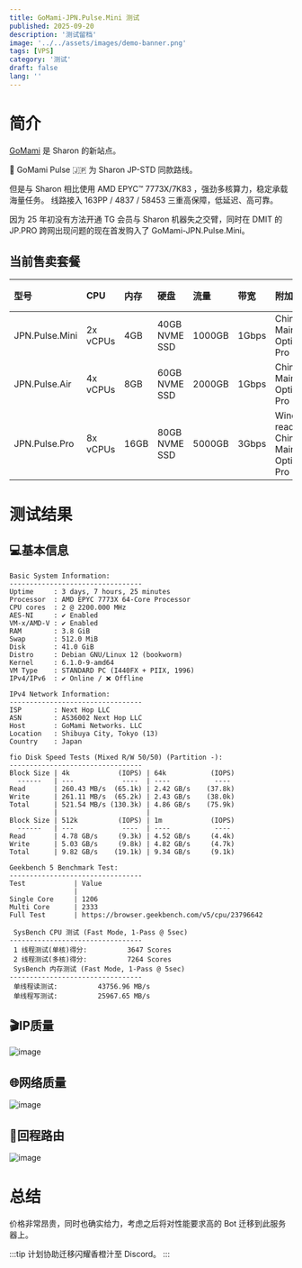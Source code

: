 ```yaml
---
title: GoMami-JPN.Pulse.Mini 测试
published: 2025-09-20
description: '测试留档'
image: '../../assets/images/demo-banner.png'
tags: [VPS]
category: '测试'
draft: false 
lang: ''
---
```

# 简介

[GoMami](https://gomami.io/aff.php?aff=160) 是 Sharon 的新站点。

🗻 GoMami Pulse 🇯🇵 为 Sharon JP-STD 同款路线。

但是与 Sharon 相比使用 AMD EPYC™ 7773X/7K83 ，强劲多核算力，稳定承载海量任务。
线路接入 163PP / 4837 / 58453 三重高保障，低延迟、高可靠。

因为 25 年初没有方法开通 TG 会员与 Sharon 机器失之交臂，同时在 DMIT 的 JP.PRO 跨网出现问题的现在首发购入了 GoMami-JPN.Pulse.Mini。

## 当前售卖套餐

| 型号 | CPU | 内存 | 硬盘 | 流量 | 带宽 | 附加功能 | 价格（月付） |
| :--- | :--- | :--- | :--- | :--- | :--- | :--- | :--- |
| JPN.Pulse.Mini | 2x vCPUs | 4GB | 40GB NVME SSD | 1000GB | 1Gbps | China Mainland Optimized Pro | $49.00 USD |
| JPN.Pulse.Air | 4x vCPUs | 8GB | 60GB NVME SSD | 2000GB | 1Gbps | China Mainland Optimized Pro | $89.00 USD |
| JPN.Pulse.Pro | 8x vCPUs | 16GB | 80GB NVME SSD | 5000GB | 3Gbps | Windows-ready, China Mainland Optimized Pro | $169.00 USD |

# 测试结果

## 💻基本信息

```
Basic System Information:
---------------------------------
Uptime     : 3 days, 7 hours, 25 minutes
Processor  : AMD EPYC 7773X 64-Core Processor
CPU cores  : 2 @ 2200.000 MHz
AES-NI     : ✔ Enabled
VM-x/AMD-V : ✔ Enabled
RAM        : 3.8 GiB
Swap       : 512.0 MiB
Disk       : 41.0 GiB
Distro     : Debian GNU/Linux 12 (bookworm)
Kernel     : 6.1.0-9-amd64
VM Type    : STANDARD PC (I440FX + PIIX, 1996)
IPv4/IPv6  : ✔ Online / ❌ Offline

IPv4 Network Information:
---------------------------------
ISP        : Next Hop LLC
ASN        : AS36002 Next Hop LLC
Host       : GoMami Networks. LLC
Location   : Shibuya City, Tokyo (13)
Country    : Japan

fio Disk Speed Tests (Mixed R/W 50/50) (Partition -):
---------------------------------
Block Size | 4k            (IOPS) | 64k           (IOPS)
  ------   | ---            ----  | ----           ---- 
Read       | 260.43 MB/s  (65.1k) | 2.42 GB/s    (37.8k)
Write      | 261.11 MB/s  (65.2k) | 2.43 GB/s    (38.0k)
Total      | 521.54 MB/s (130.3k) | 4.86 GB/s    (75.9k)
           |                      |                     
Block Size | 512k          (IOPS) | 1m            (IOPS)
  ------   | ---            ----  | ----           ---- 
Read       | 4.78 GB/s     (9.3k) | 4.52 GB/s     (4.4k)
Write      | 5.03 GB/s     (9.8k) | 4.82 GB/s     (4.7k)
Total      | 9.82 GB/s    (19.1k) | 9.34 GB/s     (9.1k)

Geekbench 5 Benchmark Test:
---------------------------------
Test            | Value                         
                |                               
Single Core     | 1206                          
Multi Core      | 2333                          
Full Test       | https://browser.geekbench.com/v5/cpu/23796642

 SysBench CPU 测试 (Fast Mode, 1-Pass @ 5sec)
---------------------------------
 1 线程测试(单核)得分:          3647 Scores
 2 线程测试(多核)得分:          7264 Scores
 SysBench 内存测试 (Fast Mode, 1-Pass @ 5sec)
---------------------------------
 单线程读测试:          43756.96 MB/s
 单线程写测试:          25967.65 MB/s
```

## 🎬IP质量

 ![image](../../assets/images/GoMamiJP/hcoZOi65d98GNqYJo1Fz37.webp)

## 🌐网络质量

 ![image](../../assets/images/GoMamiJP/mUnx7JJHmnShPasZYhtB0O.webp)

## 📍回程路由

 ![image](../../assets/images/GoMamiJP/6IQpV3tEVS3lk5QxcolwAv.webp)

# 总结

价格非常昂贵，同时也确实给力，考虑之后将对性能要求高的 Bot 迁移到此服务器上。

:::tip
计划协助迁移闪耀香橙汁至 Discord。
:::
